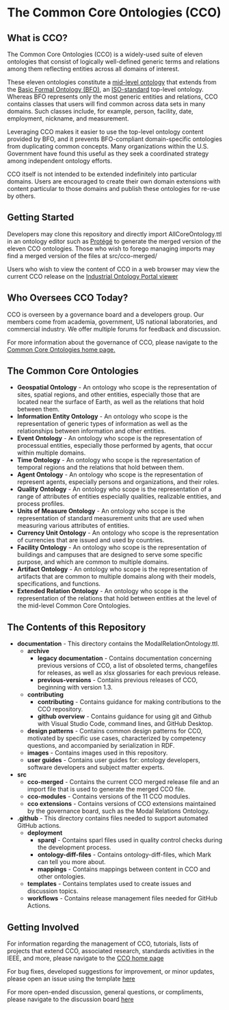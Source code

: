 # The Common Core Ontologies (CCO)

## What is CCO?

The Common Core Ontologies (CCO) is a widely-used suite of eleven ontologies that consist of logically well-defined generic terms and relations among them reflecting entities across all domains of interest. 

These eleven ontologies constitute a [mid-level ontology](https://arxiv.org/abs/2404.17757) that extends from the [Basic Formal Ontology (BFO)](https://github.com/bfo-ontology/BFO-2020), an [ISO-standard](https://www.iso.org/standard/71954.html) top-level ontology. Whereas BFO represents only the most generic entities and relations, CCO contains classes that users will find common across data sets in many domains. Such classes include, for example, person, facility, date, employment, nickname, and measurement. 

Leveraging CCO makes it easier to use the top-level ontology content provided by BFO, and it prevents BFO-compliant domain-specific ontologies from duplicating common concepts. Many organizations within the U.S. Government have found this useful as they seek a coordinated strategy among independent ontology efforts.

CCO itself is not intended to be extended indefinitely into particular domains. Users are encouraged to create their own domain extensions with content particular to those domains and publish these ontologies for re-use by others. 

## Getting Started

Developers may clone this repository and directly import AllCoreOntology.ttl in an ontology editor such as [Protégé](https://protege.stanford.edu/) to generate the merged version of the eleven CCO ontologies. Those who wish to forego managing imports may find a merged version of the files at src/cco-merged/

Users who wish to view the content of CCO in a web browser may view the current CCO release on the [Industrial Ontology Portal viewer](https://industryportal.enit.fr/ontologies/CCO)

## Who Oversees CCO Today?

CCO is overseen by a governance board and a developers group. Our members come from academia, government, US national laboratories, and commercial industry. We offer multiple forums for feedback and discussion. 

For more information about the governance of CCO, please navigate to the [Common Core Ontologies home page.](https://commoncoreontology.github.io/cco-webpage/board/)

## The Common Core Ontologies

- **Geospatial Ontology** - An ontology who scope is the representation of sites, spatial regions, and other entities, especially those that are located near the surface of Earth, as well as the relations that hold between them.
- **Information Entity Ontology** - An ontology who scope is the representation of generic types of information as well as the relationships between information and other entities.
- **Event Ontology** - An ontology who scope is the representation of processual entities, especially those performed by agents, that occur within multiple domains.
- **Time Ontology**	- An ontology who scope is the representation of temporal regions and the relations that hold between them.
- **Agent Ontology** - An ontology who scope is the representation of represent agents, especially persons and organizations, and their roles.
- **Quality Ontology**	- An ontology who scope is the representation of a range of attributes of entities especially qualities, realizable entities, and process profiles.
- **Units of Measure Ontology**	- An ontology who scope is the representation of standard measurement units that are used when measuring various attributes of entities.
- **Currency Unit Ontology** - An ontology who scope is the representation of currencies that are issued and used by countries.
- **Facility Ontology** - An ontology who scope is the representation of buildings and campuses that are designed to serve some specific purpose, and which are common to multiple domains.
- **Artifact Ontology**	- An ontology who scope is the representation of artifacts that are common to multiple domains along with their models, specifications, and functions.
- **Extended Relation Ontology** - An ontology who scope is the representation of the relations that hold between entities at the level of the mid-level Common Core Ontologies.

## The Contents of this Repository

* **documentation** - This directory contains the ModalRelationOntology.ttl.
	* **archive** 
		* **legacy documentation** - Contains documentation concerning previous versions of CCO, a list of obsoleted terms, changefiles for releases, as well as xlsx glossaries for each previous release. 
		* **previous-versions** - Contains previous releases of CCO, beginning with version 1.3. 
	* **contributing** 
		* **contributing** - Contains guidance for making contributions to the CCO repository.
		* **github overview** - Contains guidance for using git and Github with Visual Studio Code, command lines, and GitHub Desktop.
	* **design patterns** - Contains common design patterns for CCO, motivated by specific use cases, characterized by competency questions, and accompanied by serialization in RDF.  
	* **images** - Contains images used in this repository.
	* **user guides** - Contains user guides for: ontology developers, software developers and subject matter experts.
* **src**
	* **cco-merged** - Contains the current CCO merged release file and an import file that is used to generate the merged CCO file. 
	* **cco-modules** - Contains versions of the 11 CCO modules.
	* **cco extensions** - Contains versions of CCO extensions maintained by the governance board, such as the Modal Relations Ontology. 
* **.github** 	- This directory contains files needed to support automated GitHub actions. 
	* **deployment** 	
		* **sparql** - Contains sparl files used in quality control checks during the development process. 
		* **ontology-diff-files** - Contains ontology-diff-files, which Mark can tell you more about. 
		* **mappings** - Contains mappings between content in CCO and other ontologies. 
	* **templates** - Contains templates used to create issues and discussion topics. 
	* **workflows** - Contains release management files needed for GitHub Actions. 

## Getting Involved

For information regarding the management of CCO, tutorials, lists of projects that extend CCO, associated research, standards activities in the IEEE, and more, please navigate to the [CCO home page](https://commoncoreontology.github.io/cco-webpage/)

For bug fixes, developed suggestions for improvement, or minor updates, please open an issue using the template [here](https://github.com/CommonCoreOntology/CommonCoreOntologies/issues) 

For more open-ended discussion, general questions, or compliments, please navigate to the discussion board [here](https://github.com/CommonCoreOntology/CommonCoreOntologies/discussions)